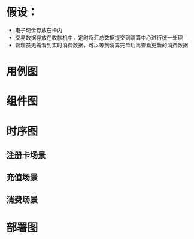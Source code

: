 # 假设：
* 电子现金存放在卡内
* 交易数据存放在收款机中，定时将汇总数据提交到清算中心进行统一处理
* 管理员无需看到实时消费数据，可以等到清算完毕后再查看更新的消费数据

# 用例图
# 组件图
# 时序图
## 注册卡场景
## 充值场景
## 消费场景
# 部署图